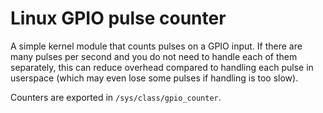 # Linux GPIO pulse counter

A simple kernel module that counts pulses on a GPIO input.
If there are many pulses per second and you do not need to handle
each of them separately, this can reduce overhead compared to
handling each pulse in userspace (which may even lose some pulses
if handling is too slow).

Counters are exported in `/sys/class/gpio_counter`.

